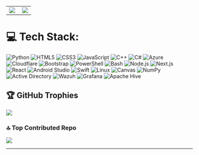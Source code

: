 <table>
  <tr>
    <td width="52%">
      <img src="https://github-readme-stats.vercel.app/api?username=JosephSpace&show_icons=true&theme=radical" />
    </td>
    <td width="60%">
      <img src="https://github-readme-stats.vercel.app/api/top-langs/?username=JosephSpace&layout=compact&theme=radical" />
    </td>
  </tr>
</table>

# 💻 Tech Stack:
![Python](https://img.shields.io/badge/python-3670A0?style=for-the-badge&logo=python&logoColor=ffdd54) 
![HTML5](https://img.shields.io/badge/html5-%23E34F26.svg?style=for-the-badge&logo=html5&logoColor=white) 
![CSS3](https://img.shields.io/badge/css3-%231572B6.svg?style=for-the-badge&logo=css3&logoColor=white) 
![JavaScript](https://img.shields.io/badge/javascript-%23323330.svg?style=for-the-badge&logo=javascript&logoColor=%23F7DF1E) 
![C++](https://img.shields.io/badge/c++-%2300599C.svg?style=for-the-badge&logo=c%2B%2B&logoColor=white) 
![C#](https://img.shields.io/badge/c%23-%23239120.svg?style=for-the-badge&logo=c-sharp&logoColor=white) 
![Azure](https://img.shields.io/badge/azure-%230072C6.svg?style=for-the-badge&logo=azure-devops&logoColor=white) 
![Cloudflare](https://img.shields.io/badge/Cloudflare-F38020?style=for-the-badge&logo=Cloudflare&logoColor=white) 
![Bootstrap](https://img.shields.io/badge/bootstrap-%23563D7C.svg?style=for-the-badge&logo=bootstrap&logoColor=white) 
![PowerShell](https://img.shields.io/badge/powershell-%235391FE.svg?style=for-the-badge&logo=powershell&logoColor=white) 
![Bash](https://img.shields.io/badge/bash-%23121011.svg?style=for-the-badge&logo=gnu-bash&logoColor=white) 
![Node.js](https://img.shields.io/badge/node.js-%2343853D.svg?style=for-the-badge&logo=node.js&logoColor=white) 
![Next.js](https://img.shields.io/badge/Next.js-black?style=for-the-badge&logo=next.js&logoColor=white) 
![React](https://img.shields.io/badge/React-%2361DAFB.svg?style=for-the-badge&logo=react&logoColor=white) 
![Android Studio](https://img.shields.io/badge/Android%20Studio-%233DDC84.svg?style=for-the-badge&logo=android-studio&logoColor=white) 
![Swift](https://img.shields.io/badge/Swift-FA7343?style=for-the-badge&logo=swift&logoColor=white) 
![Linux](https://img.shields.io/badge/Linux-FCC624?style=for-the-badge&logo=linux&logoColor=black) 
![Canvas](https://img.shields.io/badge/canvas-%23007ACC.svg?style=for-the-badge&logo=canvas&logoColor=white) 
![NumPy](https://img.shields.io/badge/numpy-%23013243.svg?style=for-the-badge&logo=numpy&logoColor=white) 
![Active Directory](https://img.shields.io/badge/Active%20Directory-0078D4?style=for-the-badge&logo=microsoft&logoColor=white) 
![Wazuh](https://img.shields.io/badge/Wazuh-EE0000?style=for-the-badge&logo=wazuh&logoColor=white) 
![Grafana](https://img.shields.io/badge/Grafana-F46800?style=for-the-badge&logo=grafana&logoColor=white) 
![Apache Hive](https://img.shields.io/badge/Apache%20Hive-FDEE21?style=for-the-badge&logo=apache-hive&logoColor=black)



## 🏆 GitHub Trophies
![](https://github-profile-trophy.vercel.app/?username=JosephSpace&theme=radical&no-frame=false&no-bg=true&margin-w=4)

### 🔝 Top Contributed Repo
![](https://github-contributor-stats.vercel.app/api?username=JosephSpace&limit=5&theme=dark&combine_all_yearly_contributions=true)

---
